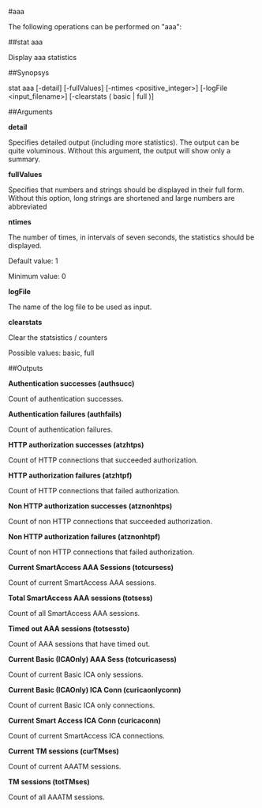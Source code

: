 #aaa

The following operations can be performed on "aaa":


##stat aaa

Display aaa statistics


##Synopsys

stat aaa [-detail] [-fullValues] [-ntimes &lt;positive_integer>] [-logFile &lt;input_filename>] [-clearstats ( basic | full )]


##Arguments

<b>detail</b>
Specifies detailed output (including more statistics). The output can be quite voluminous. Without this argument, the output will show only a summary.

<b>fullValues</b>
Specifies that numbers and strings should be displayed in their full form. Without this option, long strings are shortened and large numbers are abbreviated

<b>ntimes</b>
The number of times, in intervals of seven seconds, the statistics should be displayed.
Default value: 1
Minimum value: 0

<b>logFile</b>
The name of the log file to be used as input.

<b>clearstats</b>
Clear the statsistics / counters
Possible values: basic, full



##Outputs

<b>Authentication successes (authsucc)</b>
Count of authentication successes.

<b>Authentication failures (authfails)</b>
Count of authentication failures.

<b>HTTP authorization successes (atzhtps)</b>
Count of HTTP connections that succeeded authorization.

<b>HTTP authorization failures (atzhtpf)</b>
Count of HTTP connections that failed authorization.

<b>Non HTTP authorization successes (atznonhtps)</b>
Count of non HTTP connections that succeeded authorization.

<b>Non HTTP authorization failures (atznonhtpf)</b>
Count of non HTTP connections that failed authorization.

<b>Current SmartAccess AAA Sessions (totcursess)</b>
Count of current SmartAccess AAA sessions.

<b>Total SmartAccess AAA sessions (totsess)</b>
Count of all SmartAccess AAA sessions.

<b>Timed out AAA sessions (totsessto)</b>
Count of AAA sessions that have timed out.

<b>Current Basic (ICAOnly) AAA Sess (totcuricasess)</b>
Count of current Basic ICA only sessions.

<b>Current Basic (ICAOnly) ICA Conn (curicaonlyconn)</b>
Count of current Basic ICA only connections.

<b>Current Smart Access ICA Conn (curicaconn)</b>
Count of current SmartAccess ICA connections.

<b>Current TM sessions (curTMses)</b>
Count of current AAATM sessions.

<b>TM sessions (totTMses)</b>
Count of all AAATM sessions.



